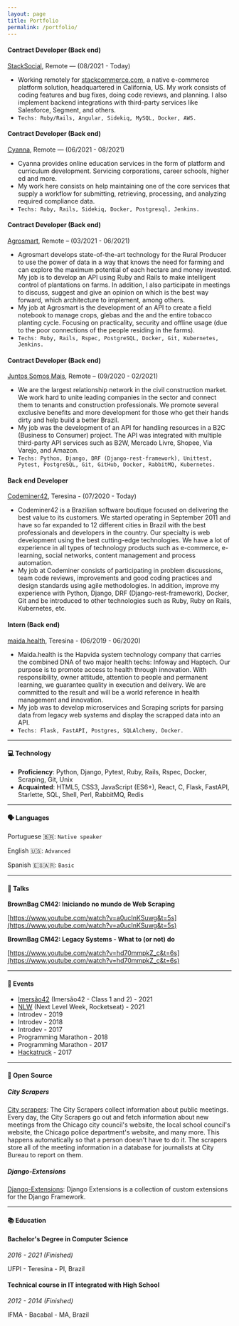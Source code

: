 ```yaml
---
layout: page
title: Portfolio
permalink: /portfolio/
---
```


#### **Contract Developer (Back end)**
[StackSocial](https://stacksocial.com/), Remote — (08/2021 - Today)

- Working remotely for [stackcommerce.com](http://stackcommerce.com/), a native e-commerce platform solution, headquartered in California, US. My work consists of coding features and bug fixes, doing code reviews, and planning. I also implement backend integrations with third-party services like Salesforce, Segment, and others.
- `Techs: Ruby/Rails, Angular, Sidekiq, MySQL, Docker, AWS.`

#### **Contract Developer (Back end)**
[Cyanna](https://cyanna.com/), Remote — (06/2021 - 08/2021)

- Cyanna provides online education services in the form of platform and curriculum development. Servicing corporations, career schools, higher ed and more.
- My work here consists on help maintaining one of the core services that supply a workflow for submitting, retrieving, processing, and analyzing required compliance data.
- `Techs: Ruby, Rails, Sidekiq, Docker, Postgresql, Jenkins.`

#### **Contract Developer (Back end)**
[Agrosmart](https://agrosmart.com.br/), Remote – (03/2021 - 06/2021)

- Agrosmart develops state-of-the-art technology for the Rural Producer to use the power of data in a way that knows the need for farming and can explore the maximum potential of each hectare and money invested. My job is to develop an API using Ruby and Rails to make intelligent control of plantations on farms. In addition, I also participate in meetings to discuss, suggest and give an opinion on which is the best way forward, which architecture to implement, among others.
- My job at Agrosmart is the development of an API to create a field notebook to manage crops, glebas and the and the entire tobacco planting cycle. Focusing on practicality, security and offline usage (due to the poor connections of the people residing in the farms).
- `Techs: Ruby, Rails, Rspec, PostgreSQL, Docker, Git, Kubernetes, Jenkins.`

#### **Contract Developer (Back end)**
[Juntos Somos Mais](https://www.juntossomosmais.com.br/), Remote – (09/2020 - 02/2021)

- We are the largest relationship network in the civil construction market. We work hard to unite leading companies in the sector and connect them to tenants and construction professionals. We promote several exclusive benefits and more development for those who get their hands dirty and help build a better Brazil.
- My job was the development of an API for handling resources in a B2C (Business to Consumer) project. The API was integrated with multiple third-party API services such as B2W, Mercado Livre, Shopee, Via Varejo, and Amazon.
- `Techs: Python, Django, DRF (Django-rest-framework), Unittest, Pytest, PostgreSQL, Git, GitHub, Docker, RabbitMQ, Kubernetes.`

#### **Back end Developer**
[Codeminer42](https://www.codeminer42.com/), Teresina - (07/2020 - Today)

- Codeminer42 is a Brazilian software boutique focused on delivering the best value to its customers. We started operating in September 2011 and have so far expanded to 12 different cities in Brazil with the best professionals and developers in the country. Our specialty is web development using the best cutting-edge technologies. We have a lot of experience in all types of technology products such as e-commerce, e-learning, social networks, content management and process automation.
- My job at Codeminer consists of participating in problem discussions, team code reviews, improvements and good coding practices and design standards using agile methodologies. In addition, improve my experience with Python, Django, DRF (Django-rest-framework), Docker, Git and be introduced to other technologies such as Ruby, Ruby on Rails, Kubernetes, etc.

#### **Intern (Back end)**
[maida.health](https://maida.health/), Teresina - (06/2019 - 06/2020)

- Maida.health is the Hapvida system technology company that carries the combined DNA of two major health techs: Infoway and Haptech. Our purpose is to promote access to health through innovation. With responsibility, owner attitude, attention to people and permanent learning, we guarantee quality in execution and delivery. We are committed to the result and will be a world reference in health management and innovation.
- My job was to develop microservices and Scraping scripts for parsing data from legacy web systems and display the scrapped data into an API.
- `Techs: Flask, FastAPI, Postgres, SQLAlchemy, Docker.`

---

#### 💻 Technology

- **Proficiency**: Python, Django, Pytest, Ruby, Rails, Rspec, Docker, Scraping, Git, Unix
- **Acquainted**: HTML5, CSS3, JavaScript (ES6+), React, C, Flask, FastAPI, Starlette, SQL, Shell, Perl, RabbitMQ, Redis

---

#### 🗣 Languages

Portuguese 🇧🇷: `Native speaker`

English 🇺🇸: `Advanced`

Spanish 🇪🇸🇦🇷: `Basic`

---

#### 📜 Talks

**BrownBag CM42: Iniciando no mundo de Web Scraping**

[https://www.youtube.com/watch?v=a0ucInKSuwg&t=5s](https://www.youtube.com/watch?v=a0ucInKSuwg&t=5s)

**BrownBag CM42: Legacy Systems - What to (or not) do**

[https://www.youtube.com/watch?v=hd70mmpkZ_c&t=6s](https://www.youtube.com/watch?v=hd70mmpkZ_c&t=6s)

---

#### 📅 Events

- [Imersão42](https://www.imersao42.com.br/) (Imersão42 - Class 1 and 2) - 2021
- [NLW](https://nextlevelweek.com/) (Next Level Week, Rocketseat) - 2021
- Introdev - 2019
- Introdev - 2018
- Introdev - 2017
- Programming Marathon - 2018
- Programming Marathon - 2017
- [Hackatruck](https://hackatruck.com.br/) - 2017

---

#### 🐙 Open Source

##### **City Scrapers**

[City scrapers](https://github.com/city-Bureau/city-scrapers): The City Scrapers collect information about public meetings. Every day, the City Scrapers go out and fetch information about new meetings from the Chicago city council's website, the local school council's website, the Chicago police department's website, and many more. This happens automatically so that a person doesn't have to do it. The scrapers store all of the meeting information in a database for journalists at City Bureau to report on them.

##### **Django-Extensions**

[Django-Extensions](https://github.com/django-extensions/django-extensions): Django Extensions is a collection of custom extensions for the Django Framework.

---

#### 📚 Education

#### **Bachelor's Degree in Computer Science**

*2016 - 2021 (Finished)*

UFPI - Teresina - PI, Brazil

#### **Technical course in IT integrated with High School**

*2012 - 2014 (Finished)*

IFMA - Bacabal - MA, Brazil
